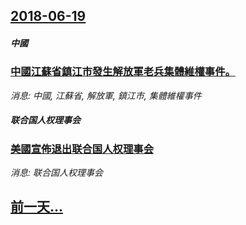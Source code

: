 ## [2018-06-19](/news/2018/06/19/index.md)

##### 中國
### [中國江蘇省鎮江市發生解放軍老兵集體維權事件。 ](/news/2018/06/19/中國江蘇省鎮江市發生解放軍老兵集體維權事件.md)
_消息: 中國, 江蘇省, 解放軍, 鎮江市, 集體維權事件_

##### 联合国人权理事会
### [美國宣佈退出联合国人权理事会 ](/news/2018/06/19/美國宣佈退出联合国人权理事会.md)
_消息: 联合国人权理事会_

## [前一天...](/news/2018/06/18/index.md)

